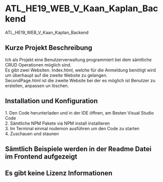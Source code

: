 # ATL_HE19_WEB_V_Kaan_Kaplan_Backend
ATL_HE19_WEB_V_Kaan_Kaplan_Backend

<h2>Kurze Projekt Beschreibung</h2>
<p>Ich als Projekt eine Benutzerverwaltung programmiert bei dem sämtliche CRUD Operationen möglich sind.<br>
Es gibt zwei Websiten. Index.html, welche für die Anmeldung benötigt wird um überhaupt auf die zweite Website zu gelangen.<br>
SecondPage.html ist die zweite Website bei der es möglich ist Benutzer zu erstellen, anpassen un löschen.</p>

<h2>Installation und Konfiguration</h2>
<p>1. Den Code herunterladen und in der IDE öffnen, am Besten Visual Studio Code</br>
2. Sämtliche NPM Pakete via NPM install installieren</br>
3. Im Terminal einmal nodemon ausführen um den Code zu starten </br>
4. Zuschauen und staunen</p>

<h2>Sämtlich Beispiele werden in der Readme Datei im Frontend aufgezeigt</h2>

<h2>Es gibt keine Lizenz Informationen</h2>
